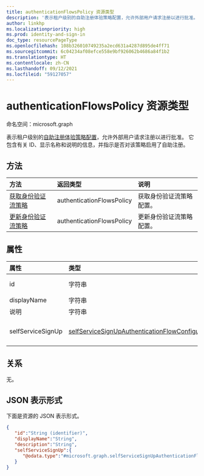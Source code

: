 ```yaml
---
title: authenticationFlowsPolicy 资源类型
description: '表示租户级别的自助注册体验策略配置，允许外部用户请求注册以进行批准。 '
author: linkhp
ms.localizationpriority: high
ms.prod: identity-and-sign-in
doc_type: resourcePageType
ms.openlocfilehash: 108b326010749235a2ecd631a4287d895de4ff71
ms.sourcegitcommit: 6c04234af08efce558e9bf926062b4686a84f1b2
ms.translationtype: HT
ms.contentlocale: zh-CN
ms.lasthandoff: 09/12/2021
ms.locfileid: "59127057"
---
```

# <a name="authenticationflowspolicy-resource-type"></a>authenticationFlowsPolicy 资源类型

命名空间：microsoft.graph

表示租户级别的[自助注册体验策略配置](../resources/selfservicesignupauthenticationflowconfiguration.md)，允许外部用户请求注册以进行批准。 它包含有关 ID、显示名称和说明的信息，并指示是否对该策略启用了自助注册。

## <a name="methods"></a>方法

| 方法       | 返回类型  |说明|
|:---------------|:--------|:----------|
|[获取身份验证流策略](../api/authenticationflowspolicy-get.md)|authenticationFlowsPolicy|获取身份验证流策略配置。|
|[更新身份验证流策略](../api/authenticationflowspolicy-update.md)|authenticationFlowsPolicy|更新身份验证流策略配置。|

## <a name="properties"></a>属性

|属性|类型|说明|
|:-------|:---|:----------|
|id|字符串| 继承的属性。 身份验证流策略的标识符。 可选。 只读。
|displayName|字符串| 继承的属性。 策略的用户可读名称。 可选。 只读。|
|说明|字符串|继承的属性。 策略说明。 可选。 只读。|
|selfServiceSignUp|[selfServiceSignUpAuthenticationFlowConfiguration](../resources/selfservicesignupauthenticationflowconfiguration.md) |包含用于传达是否已启用或禁用自助注册的 [selfServiceSignUpAuthenticationFlowConfiguration](../resources/selfservicesignupauthenticationflowconfiguration.md) 设置。 可选。 只读。 |

## <a name="relationships"></a>关系

无。

## <a name="json-representation"></a>JSON 表示形式

下面是资源的 JSON 表示形式。
<!-- {
  "blockType": "resource",
  "keyProperty": "id",
  "@odata.type": "microsoft.graph.authenticationFlowsPolicy",
  "openType": false
}
-->

``` json
{
   "id":"String (identifier)",
   "displayName":"String",
   "description":"String",
   "selfServiceSignUp":{
      "@odata.type":"#microsoft.graph.selfServiceSignUpAuthenticationFlowConfiguration"
   }
}
```
